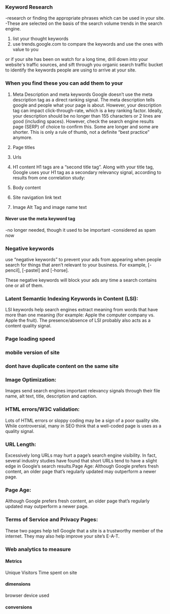 ### Keyword Research 
-research or finding the appropriate phrases which can be used in your site. 
-These are selected on the basis of the search volume trends in the search engine. 

1. list your thought keywords
2. use trends.google.com to compare the keywords and use the ones with value to you 
 
or if your site has been on watch for a long time, drill down into your website's traffic sources, and sift through you organic search traffic bucket to identify the keywords people are using to arrive at your site.

### When you find these you can add them to your 
1. Meta Description  and meta keywords 
Google doesn’t use the meta description tag as a direct ranking signal. The meta description tells google and people what your page is about. 
However, your description tag can impact click-through-rate, which is a key ranking factor.
Ideally, your description should be no longer than 155 characters or 2 lines are good (including spaces). However, check the search engine results page (SERP) of choice to confirm this. Some are longer and some are shorter. This is only a rule of thumb, not a definite “best practice” anymore.

2. Page titles 
3. Urls
4. H1 content 
H1 tags are a “second title tag”. Along with your title tag, Google uses your H1 tag as a secondary relevancy signal, according to results from one correlation study:
5. Body content 
6. Site navigation link text 
7. Image Alt Tag and image name text 


#### Never use the meta keyword tag
-no longer needed, though it used to be important 
-considered as spam now 

### Negative keywords 
use “negative keywords” to prevent your ads from appearing when people search for things that aren’t relevant to your business. For example, [-pencil], [-pastel] and [-horse].

These negative keywords will block your ads any time a search contains one or all of them.


### Latent Semantic Indexing Keywords in Content (LSI):  
LSI keywords help search engines extract meaning from words that have more than one meaning (for example: Apple the computer company vs. Apple the fruit). The presence/absence of LSI probably also acts as a content quality signal.


### Page loading speed 


### mobile version of site 


### dont have duplicate content on the same site 

### Image Optimization: 
Images send search engines important relevancy signals through their file name, alt text, title, description and caption.



### HTML errors/W3C validation: 
Lots of HTML errors or sloppy coding may be a sign of a poor quality site. While controversial, many in SEO think that a well-coded page is uses as a quality signal.


### URL Length: 
Excessively long URLs may hurt a page’s search engine visibility. In fact, several industry studies have found that short URLs tend to have a slight edge in Google’s search results.Page Age: Although Google prefers fresh content, an older page that’s regularly updated may outperform a newer page.

### Page Age: 
Although Google prefers fresh content, an older page that’s regularly updated may outperform a newer page.

### Terms of Service and Privacy Pages: 
These two pages help tell Google that a site is a trustworthy member of the internet. They may also help improve your site’s E-A-T.


### Web analytics to measure
#### Metrics
Unique Visitors 
Time spent on site 


#### dimensions
browser
device used

#### conversions 